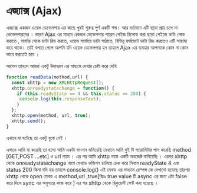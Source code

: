# এজ্যাক্স (Ajax)

এজ্যাক্স একজন ওয়েভ ডেভেলপার এর কাছে খুবই গুরুত্ব পুর্ণ একটি শব্দ। আর বর্তমানে এটি ছাড়া প্রায় চলে না ডেভেলপারদের । কারণ Ajax এর মাধমে একজন ডেভেলপার পারেন পেইজ রিলোড করা ছাড়া পেইজে ডাটা লোড করাতে , সার্ভার থেকে ডাটা রিড করতে, ওয়েভ সার্ভারে ডাটা পাঠাতে, বিভিন্ন ফর্মমেটে ডাটা রিড করতেও এটি সাহায্য করে থাকে। তাই বলতে গেলে আপনি যদি ওয়েভ ডেভেলপার হন তাহলে Ajax এর ব্যবহার আপনাকে কোন না কোন ভাবে করতেই হবে ।

আসেন তাহলে আমরা একটু উদাহরন এর মাধ্যমে দেখার চেষ্টা করে দেখি

```javascript
function readData(method,url) {
  const xhttp = new XMLHttpRequest();
  xhttp.onreadystatechange = function() {
    if (this.readyState == 4 && this.status == 200) {
     console.log(this.responseText);
    }
  };
  xhttp.open(method, url, true);
  xhttp.send();
}
```

এখানে যা ঘটেছে তা একটু বুঝে নেই ।

এখানে আমি যা করেছি তা হলো আমি একটা ফাংশন বানিয়েছি যেখানে আমি দুই টা প্যারামিটার পাস করেছি method \[GET,POST ...etc] ও url নামে । এর পর আমি xhttp নামে একটি অবজেক্ট বানিয়েছি । এরপর xhttp থেকে onreadystatechange নামে মেথডে কন্ডিশন চালিয়ে চেক করে নিলাম readyState 4 এবং status 200 কিনা যদি হয় তাহলে console.log() এই মেথড এর মাধ্যমে রেস্পন্স কে দেখানো হয়েছে তারপর xhttp থেকে open মেথড এ method,url ,true\[বিদ্রঃ true value টি async এর জন্য এটা false করে দিলে sync এর অনুসারে কাজ করে ] এর পর xhttp থেকে রিকুয়েস্ট সেন্ট করা হয়েছে ।
